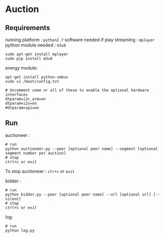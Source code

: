 # Auction

## Requirements

running platform : `python2.7`
software needed if play streaming : `mplayer`
python module needed : `m3u8`

```
sudo apt-get install mplayer
sudo pip install m3u8
```

energy module:
```
apt-get install python-smbus
sudo vi /boot/config.txt
```
```
# Uncomment some or all of these to enable the optional hardware interfaces
dtparam=i2c_arm=on
dtparam=i2s=on
#dtparam=spi=on
```

## Run

auctioneer :
```
# run 
python auctioneer.py --peer [optional peer name] --segment [optional segment number per auction]
# stop
ctrl+c or exit
```
To stop auctioneer : `ctr+c` or `exit`

bidder : 
```
# run
python bidder.py --peer [optional peer name] --url [optional url] [--silent]
# stop
ctrl+c or exit
```

log:
```
# run
python log.py
```

